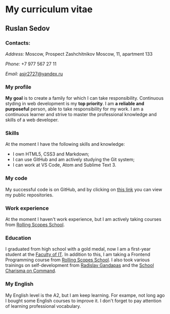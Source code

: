 # My curriculum vitae


## Ruslan Sedov

### Contacts:

*Address:* Moscow, Prospect Zashchitnikov Moscow, 11, apartment 133

*Phone:* +7 977 567 27 11

*Email:* asjr2727@yandex.ru

### My profile

**My goal** is to create a family for which I can take responsibility. Continuous styding in web development is my **top priority**. I am **a reliable and purposeful** person, able to take responsibility for my work. I am a continuous learner and strive to master the professional knowledge and skills of a web developer.

### Skills

At the moment I have the following skills and knowledge:
* I own HTML5, CSS3 and Markdown;
* I can use GitHub and am actively studying the Git system;
* I can work at VS Code, Atom and Sublime Text 3.

### My code

My successful code is on GitHub, and by clicking on [this link](https://github.com/RuslanSedov?tab=repositories) you can view my public repositories.

### Work experience

At the moment I haven't work experience, but I am actively taking courses from [Rolling Scopes School](https://app.rs.school/).

### Education

I graduated from high school with a gold medal, now I am a first-year student at the [Faculty of IT](https://synergy.ru/abiturientam/faculties/it).
In addition to this, I am taking a Frontend Programming course from [Rolling Scopes School](https://app.rs.school/).
I also took various trainings on self-development from [Radislav Gandapas](http://radislavgandapas.com/trainings/) and the [School Charisma on Command](http://charismaoncommand.ru/).

### My English

My English level is the A2, but I am keep learning. For exampe, not long ago I bought some English courses to improve it. I don't forget to pay attention of learning professional vocabulary.
